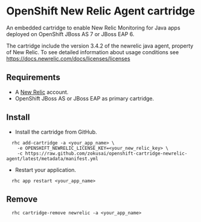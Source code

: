 OpenShift New Relic Agent cartridge
===================================

An embedded cartridge to enable New Relic Monitoring for Java apps deployed on OpenShift JBoss AS 7 or JBoss EAP 6.

The cartridge include the version 3.4.2 of the newrelic java agent, property of New Relic. To see detailed information about usage conditions see https://docs.newrelic.com/docs/licenses/licenses

Requirements
------------

- A [New Relic](http://www.newrelic.com/) account.  
- OpenShift JBoss AS or JBoss EAP as primary cartridge.


Install
-------

- Install the cartridge from GitHub.

```
  rhc add-cartridge -a <your_app_name> \ 
    -e OPENSHIFT_NEWRELIC_LICENSE_KEY=<your_new_relic_key> \  
    -c https://raw.github.com/zokusai/openshift-cartridge-newrelic-agent/latest/metadata/manifest.yml
```

- Restart your application.

```
  rhc app restart <your_app_name>
```
      
Remove
------

```
  rhc cartridge-remove newrelic -a <your_app_name>
```
